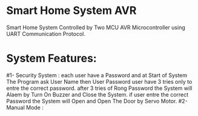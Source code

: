 # Smart Home System AVR
Smart Home System Controlled by Two MCU AVR Microcontroller using UART Communication Protocol.

# System Features:
#1- Security System : 
 each user have a Password and at Start of System The Program ask User Name then User Password
 user have 3 tries only to entre the correct password. after 3 tries of Rong Password the System 
 will Alaem by Turn On Buzzer and Close the System. if user entre the correct Password the System 
 will Open and Open The Door by Servo Motor.
#2- Manual Mode :
